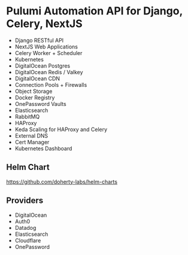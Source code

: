 # Pulumi Automation API for Django, Celery, NextJS

- Django RESTful API
- NextJS Web Applications
- Celery Worker + Scheduler
- Kubernetes
- DigitalOcean Postgres
- DigitalOcean Redis / Valkey
- DigitalOcean CDN
- Connection Pools + Firewalls
- Object Storage
- Docker Registry
- OnePassword Vaults
- Elasticsearch
- RabbitMQ
- HAProxy
- Keda Scaling for HAProxy and Celery
- External DNS
- Cert Manager
- Kubernetes Dashboard

## Helm Chart

https://github.com/doherty-labs/helm-charts


## Providers
- DigitalOcean
- Auth0
- Datadog
- Elasticsearch
- Cloudflare
- OnePassword 
